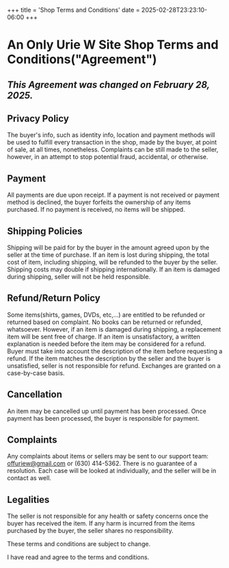 +++
title = 'Shop Terms and Conditions'
date = 2025-02-28T23:23:10-06:00
+++

# An Only Urie W Site Shop Terms and Conditions("Agreement")

## ***This Agreement was changed on February 28, 2025.***

## Privacy Policy

The buyer's info, such as identity info, location and payment methods will 
be used to fulfill every transaction in the shop, made by the buyer, at 
point of sale, at all times, nonetheless. Complaints can be still made to 
the seller, however, in an attempt to stop potential fraud, accidental, or 
otherwise.

## Payment


All payments are due upon receipt. If a payment is not received or payment 
method is declined, the buyer forfeits the ownership of any items 
purchased. If no payment is received, no items will be shipped. 


## Shipping Policies


Shipping will be paid for by the buyer in the amount agreed upon by the 
seller at the time of purchase. If an item is lost during shipping, the 
total cost of item, including shipping, will be refunded to the buyer by 
the seller. Shipping costs may double if shipping internationally. If an 
item is damaged during shipping, seller will not be held responsible.


## Refund/Return Policy


Some items(shirts, games, DVDs, etc,...) are entitled to be refunded or 
returned based on complaint. No books can be returned or refunded, 
whatsoever. However, if an item is damaged during shipping, a replacement 
item will be sent free of charge. If an item is unsatisfactory, a written 
explanation is needed before the item may be considered for a refund. 
Buyer must take into account the description of the item before 
requesting a refund. If the item matches the description by the seller 
and the buyer is unsatisfied, seller is not responsible for refund. 
Exchanges are granted on a case-by-case basis.


## Cancellation


An item may be cancelled up until payment has been processed. Once 
payment has been processed, the buyer is responsible for payment. 


## Complaints


Any complaints about items or sellers may be sent to our support 
team: offuriew@gmail.com or (630) 414-5362. There is no guarantee 
of a resolution. Each case will be looked at individually, and the 
seller will be in contact as well.


## Legalities


The seller is not responsible for any health or safety concerns 
once the buyer has received the item. If any harm is incurred from 
the items purchased by the buyer, the seller shares no 
responsibility. 


These terms and conditions are subject to change.


I have read and agree to the terms and conditions.